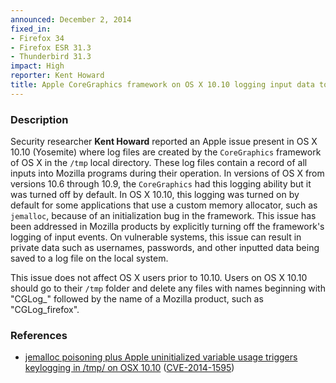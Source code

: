 ```yaml
---
announced: December 2, 2014
fixed_in:
- Firefox 34
- Firefox ESR 31.3
- Thunderbird 31.3
impact: High
reporter: Kent Howard
title: Apple CoreGraphics framework on OS X 10.10 logging input data to /tmp directory
---
```


<h3>Description</h3>

<p>Security researcher <strong>Kent Howard</strong> reported an Apple issue
present in OS X 10.10 (Yosemite) where log files are created by the
<code>CoreGraphics</code> framework of OS X in the <code>/tmp</code> local
directory. These log files contain a record of all inputs into Mozilla programs
during their operation. In versions of OS X from versions 10.6 through 10.9, the
<code>CoreGraphics</code> had this logging ability but it was turned off by
default. In OS X 10.10, this logging was turned on by default for some
applications that use a custom memory allocator, such as <code>jemalloc</code>,
because of an initialization bug in the framework. This issue has been addressed
in Mozilla products by explicitly turning off the framework's logging of input
events. On vulnerable systems, this issue can result in private data such as
usernames, passwords, and other inputted data being saved to a log file on the
local system.
</p>

<p class="note">This issue does not affect OS X users prior to 10.10. Users on
OS X 10.10 should go to their <code>/tmp</code> folder and delete any files with
names beginning with "CGLog_" followed by the name of a Mozilla product, such as
"CGLog_firefox".</p>

<h3>References</h3>

<ul>
  <li><a href="https://bugzilla.mozilla.org/show_bug.cgi?id=1092855">
        jemalloc poisoning plus Apple uninitialized variable usage triggers
keylogging in /tmp/ on OSX 10.10</a>
(<a href="http://cve.mitre.org/cgi-bin/cvename.cgi?name=CVE-2014-1595"
class="ex-ref">CVE-2014-1595</a>)</li>
</ul>



